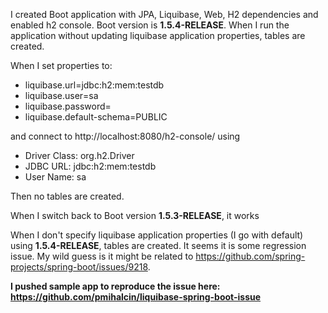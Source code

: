 I created Boot application with JPA, Liquibase, Web, H2 dependencies and enabled h2 console. 
Boot version is **1.5.4-RELEASE**. 
When I run the application without updating liquibase application properties, tables are created.

When I set properties to:
- liquibase.url=jdbc:h2:mem:testdb
- liquibase.user=sa
- liquibase.password=
- liquibase.default-schema=PUBLIC

and connect to http://localhost:8080/h2-console/ using 
- Driver Class: org.h2.Driver
- JDBC URL: jdbc:h2:mem:testdb
- User Name: sa

Then no tables are created.

When I switch back to Boot version **1.5.3-RELEASE**, it works

When I don't specify liquibase application properties (I go with default) using **1.5.4-RELEASE**, tables are created.
It seems it is some regression issue.
My wild guess is it might be related to https://github.com/spring-projects/spring-boot/issues/9218.

**I pushed sample app to reproduce the issue here: https://github.com/pmihalcin/liquibase-spring-boot-issue**


<!--
Thanks for raising a Spring Boot issue. What sort of issue are you raising?

Question

Please ask questions about how to use something, or to understand why something isn't
working as you expect it to, on Stack Overflow using the spring-boot tag.

Bug report

Please provide details of the problem, including the version of Spring Boot that you
are using. If possible, please provide a test case or sample application that reproduces
the problem. This makes it much easier for us to diagnose the problem and to verify that
we have fixed it.

Enhancement

Please start by describing the problem that you are trying to solve. There may already
be a solution, or there may be a way to solve it that you hadn't considered.
-->
